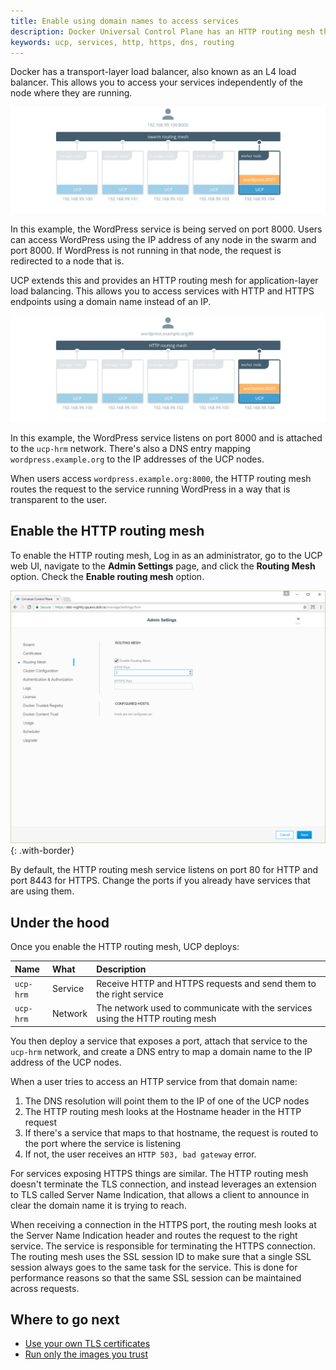 ```yaml
---
title: Enable using domain names to access services
description: Docker Universal Control Plane has an HTTP routing mesh that allows you to make your services accessible through a domain name.
keywords: ucp, services, http, https, dns, routing
---
```


Docker has a transport-layer load balancer, also known as an L4 load balancer.
This allows you to access your services independently of the node where they are
running.

![swarm routing mesh](../../images/use-domain-names-1.svg)

In this example, the WordPress service is being served on port 8000.
Users can access WordPress using the IP address of any node in the swarm
and port 8000. If WordPress is not running in that node, the
request is redirected to a node that is.

UCP extends this and provides an HTTP routing mesh for application-layer
load balancing. This allows you to access services with HTTP and HTTPS
endpoints using a domain name instead of an IP.

![http routing mesh](../../images/use-domain-names-2.svg)

In this example, the WordPress service listens on port 8000 and is attached to
the `ucp-hrm` network. There's also a DNS entry mapping `wordpress.example.org`
to the IP addresses of the UCP nodes.

When users access `wordpress.example.org:8000`, the HTTP routing mesh routes
the request to the service running WordPress in a way that is transparent to
the user.

## Enable the HTTP routing mesh

To enable the HTTP routing mesh, Log in as an administrator, go to the
UCP web UI, navigate to the **Admin Settings** page, and click the
**Routing Mesh** option. Check the **Enable routing mesh** option.

![http routing mesh](../../images/use-domain-names-3.png){: .with-border}

By default, the HTTP routing mesh service listens on port 80 for HTTP and port
8443 for HTTPS. Change the ports if you already have services that are using
them.

## Under the hood

Once you enable the HTTP routing mesh, UCP deploys:

| Name      | What    | Description                                                                   |
|:----------|:--------|:------------------------------------------------------------------------------|
| `ucp-hrm` | Service | Receive HTTP and HTTPS requests and send them to the right service            |
| `ucp-hrm` | Network | The network used to communicate with the services using the HTTP routing mesh |

You then deploy a service that exposes a port, attach that service to the
`ucp-hrm` network, and create a DNS entry to map a domain name to the IP
address of the UCP nodes.

When a user tries to access an HTTP service from that domain name:

1. The DNS resolution will point them to the IP of one of the UCP nodes
2. The HTTP routing mesh looks at the Hostname header in the HTTP request
3. If there's a service that maps to that hostname, the request is routed to the
port where the service is listening
4. If not, the user receives an `HTTP 503, bad gateway` error.

For services exposing HTTPS things are similar. The HTTP routing mesh doesn't
terminate the TLS connection, and instead leverages an extension to TLS called
Server Name Indication, that allows a client to announce in clear the domain
name it is trying to reach.

When receiving a connection in the HTTPS port, the routing mesh looks at the
Server Name Indication header and routes the request to the right service. The
service is responsible for terminating the HTTPS connection.  The routing mesh
uses the SSL session ID to make sure that a single SSL  session always goes to
the same task for the service. This is done for performance reasons so that the
same SSL session can be maintained across requests.


## Where to go next

- [Use your own TLS certificates](use-your-own-tls-certificates.md)
- [Run only the images you trust](run-only-the-images-you-trust.md)
